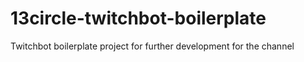 # 13circle-twitchbot-boilerplate

Twitchbot boilerplate project for further development for the channel
